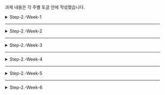과제 내용은 각 주별 토글 안에 작성했습니다.

<details>
<summary>Step-2.-Week-1</summary>
<div>
  
## 카카오 테크 캠퍼스 2단계 - FE - 1주차 클론 과제

<details>

<summary>과제 설명</summary>

<br/><br/>

## **과제명**

```
1. 쇼핑몰 웹사이트 탐색을 통한 페이지 구성
2. UI 컴포넌트의 명칭과 사용법 익히기
```

</br>

## **과제 설명**

✅**과제 1.**

```
쇼핑몰 웹사이트를 탐색해 어떠한 페이지 구성을 가지고 있는지 체크합니다.
대부분의 쇼핑몰은 다음의 페이지 구성을 가지고 있습니다.

- 메인 페이지
- 상품 검색 결과 페이지
- 개별 상품 상세 페이지
- 주문 목록 페이지
- 결제 페이지
- 결제 완료 페이지
- 장바구니 페이지
- ...

이와 같이 위의 서비스가 동작하는데 필수적인 페이지가 무엇이 있고, 해당 페이지에서 어떠한 기능이 구현되어야 하는지 작성하세요.
그리고 어떠한 디렉터리 구조로 프로젝트를 진행할지 작성해주세요. (README.md 파일에 작성)
```

```
README.md의 예시 형식입니다. 아래를 참고해 작성해주세요.
각 페이지마다 핵심 기능, 기능 상세 설명, 인터페이스 요구사항이 어떤 것이 있을지 고민해서 작성해주세요.

###예시

#페이지별 구성
1. 로그인 페이지
- 핵심 기능: 로그인 요청 및 사용자 로그인 정보 저장
- 기능 상세 설명: 이메일과 비밀번호를 이용해 로그인을 진행하고, 이에 대한 상태 처리를 합니다.
- 인터페이스 요구사항: 이메일 또는 비밀번호에 들어온 값이 적합하지 않은 경우 적절한 알림을 보냅니다.
-- ...

#디렉터리 구조
- public
- src
- components
- hooks
- routes
- styles
- dto
- ...
```

</br>

✅**과제 2.**

```
프론트 개발자가 다른 프론트 개발자와 소통 및 UI 디자이너와 소통하는데 필수적인 UI 컴포넌트의 명칭과 사용법을 익힙니다.
수업시간에 배운 컴포넌트의 명칭과 사용법 이외에 대표적인 UI 라이브러리 홈페이지를 조사해보면 수많은 컴포넌트가 어떤식으로 동작하는지 확인할 수 있습니다.
리액트 프로젝트를 생성하고, 토스트, 브래드크럼, 캐러셀, 라디오버튼, 토글버튼, 체크리스트를 UI 라이브러리가 아닌 자신만의 방식으로 스타일링하고 상태 관리를 적용해 코드를 작성하세요.
작성된 코드는 레퍼지토리에 업로드하여 멘토님에게 전달해주세요.
```

</br>

✅**과제 3.**

```
각 컴포넌트를 시현해 볼 수 있는 페이지를 만드세요.
하나의 페이지에 모든 컴포넌트를 둬도 좋고, 각 페이지별로 분리해도 괜찮습니다.
```

</br>

## **과제 상세 : 수강생들이 과제를 진행할 때, 유념해야할 것**

```
1. README.md 파일은 동료 개발자에게 프로젝트에 쉽게 랜딩하도록 돕는 중요한 소통 수단입니다.
해당 프로젝트에 대해 아무런 지식이 없는 동료들에게 설명하는 것처럼 쉽고, 간결하게 작성해주세요.

2. 좋은 개발자는 디자이너, 기획자, 마케터 등 여러 포지션에 있는 분들과 소통을 잘합니다.
UI 컴포넌트의 명칭과 이를 구현하는 능력은 필수적인 커뮤니케이션 스킬이자 필요사항이니 어떤 상황에서 해당 컴포넌트를 사용하면 좋을지 고민하며 코드를 작성해보세요.
```

</br>

## **코드리뷰 관련: PR시, 아래 내용을 포함하여 코멘트 남겨주세요.**

**1. PR 제목과 내용을 아래와 같이 작성 해주세요.**

> - PR 제목 : 부산대FE\_라이언\_1주차 과제

</br>
</details>

<style>
.container {
  display: grid;
  grid-template-columns: 3fr 1fr;
}
.infoTable { 
  display: flex;
}

</style>

# 페이지별 구성

<div class="container">
    <table class= "infoTable">
      <tr>
        <th> Page title</th>
        <td> 메인페이지 <td>
        <th> 분류 </th>
        <td>헤더</td>
      </tr>
      <tr>
        <th>Screen Path</th>
        <td colspan=4>Home> </td>
      </tr>
      <tr>
      <td colspan=5><img src =".src/assets/images/assetsRM/assignment1/메인페이지-헤더.png"/></td>
      </tr>
    </table>
    <table>
      <tr>
        <th colspan=2>Interaction</th>
      </tr>
      <tr>
        <td >1</td>
        <td>로그인 페이지로 이동</td>
      </tr>
      <tr>
        <td>2</td>
        <td>장바구니 패이지로 이동</td>
      </tr>
      <tr>
        <td>3</td>
        <td>주문현황, 주문내역 페이지로 이동</td>
      </tr>
      <tr>
        <td>4</td>
        <td>검색창을 띄운다</td>
      </tr>
      <tr>
        <td>5</td>
        <td>카테고리 팝업을 띄운다</td>
      </tr>
      <tr>
        <td>6</td>
        <td>프로모션, 라이브, 베스트, 프렌들리 페이지 이동</td>
      </tr>
      <tr>
        <td>7</td>
        <td>카카오 쇼핑 홈으로 이동</td>
      </tr>
      <tr>
        <td>8</td>
        <td>카카오 쇼핑 홈으로 이동</td>
      </tr>
      <tr>
        <td>9</td>
        <td>캐러셀 좌측 슬라이스</td>
      </tr>
      <tr>
        <td>10</td>
        <td>해당 광고 상품으로 이동</td>
      </tr>
      <tr>
        <td>11</td>
        <td>캐러셀 우측 슬라이스</td>
      </tr>
      <tr>
        <th colspan=2>Check Point</th>
      </tr>
      <tr>
        <td colspan=2>
        장바구니, 배송현황을 클릭시 로그인 정보를 가져와 로그인이 돼있지 않은 회원은 로그인 창으로 이동시킨다.
        </td>
      </tr>
    </table>
</div>

---

<div class="container">
    <table class= "infoTable">
      <tr>
        <th> Page title</th>
        <td> 메인페이지 <td>
        <th> 분류 </th>
        <td>검색, 카테고리</td>
      </tr>
      <tr>
        <th>Screen Path</th>
        <td colspan=4>Home> </td>
      </tr>
      <tr>
      <td colspan=5><img src =".src/assets/images/assetsRM/assignment1/메인페이지-헤더2.png"/></td>
      </tr>
    </table>
    <table>
      <tr>
        <th colspan=2>Interaction</th>
      </tr>
      <tr>
        <td >1</td>
        <td>상품 검색</td>
      </tr>
      <tr>
        <td>2</td>
        <td>스토어 탭으로 전환</td>
      </tr>
      <tr>
        <td>3</td>
        <td>검색 내역 삭제</td>
      </tr>
      <tr>
        <td>4</td>
        <td>해당 상품 페이지로 이동</td>
      </tr>
      <tr>
        <td>5</td>
        <td>현재 인기 키워드 나열</td>
      </tr>
      <tr>
        <td>6</td>
        <td>선택한 카테고리로 이동</td>
      </tr>
      <tr>
        <td>7</td>
        <td>선택한 상세 카테고리로 이동</td>
      </tr>
      <tr>
        <th colspan=2>Check Point</th>
      </tr>
      <tr>
        <td colspan=2>
        검색 내역이 없는 경우 검색 내역 대신 '최근 검색 내역이 없습니다'라는 문구를 띄운다.
        </td>
      </tr>
    </table>
</div>

---

<div class="container">
    <table class= "infoTable">
      <tr>
        <th> Page title</th>
        <td> 메인페이지 <td>
        <th> 분류 </th>
        <td>상품 목록</td>
      </tr>
      <tr>
        <th>Screen Path</th>
        <td colspan=4>Home> </td>
      </tr>
      <tr>
      <td colspan=5><img src =".src/assets/images/assetsRM/assignment1/메인페이지-상품.png"/></td>
      </tr>
    </table>
    <table>
      <tr>
        <th colspan=2>Interaction</th>
      </tr>
      <tr>
        <td >1</td>
        <td>해당 키워드 상품을 필터링해 보여준다.</td>
      </tr>
      <tr>
        <td>2</td>
        <td>상품 페이지로 이동</td>
      </tr>
      <tr>
        <td>3</td>
        <td>공유하기 팝업</td>
      </tr>
      <tr>
        <td>4</td>
        <td>즐겨찾기 상품 등록</td>
      </tr>
      <tr>
        <td>5</td>
        <td>상품 페이지로 이동</td>
      </tr>
      <tr>
        <td>6</td>
        <td>상품 페이지로 이동</td>
      </tr>
      <tr>
        <td>7</td>
        <td>페이지네이션 이동</td>
      </tr>
      <tr>
        <th colspan=2>Check Point</th>
      </tr>
      <tr>
        <td colspan=2>
        </td>
      </tr>
    </table>
</div>

---

<div class="container">
    <table class= "infoTable">
      <tr>
        <th> Page title</th>
        <td> 상품 페이지 <td>
        <th> 분류 </th>
        <td>헤더</td>
      </tr>
      <tr>
        <th>Screen Path</th>
        <td colspan=4>Home>상품 </td>
      </tr>
      <tr>
      <td colspan=5><img src =".src/assets/images/assetsRM/assignment1/상품페이지-헤더.png"/></td>
      </tr>
    </table>
    <table>
      <tr>
        <th colspan=2>Interaction</th>
      </tr>
      <tr>
        <td >1</td>
        <td>해당 스토어로 이동</td>
      </tr>
      <tr>
        <td>2</td>
        <td>스토어 프로파일로 이동</td>
      </tr>
      <tr>
        <td>3</td>
        <td>상품과 관련된 해당 페이지로 이동</td>
      </tr>
      <tr>
        <td>4</td>
        <td>스토어 상품 검색</td>
      </tr>
      <tr>
        <th colspan=2>Check Point</th>
      </tr>
      <tr>
        <td colspan=2>
        </td>
      </tr>
    </table>
</div>

---

<div class="container">
    <table class= "infoTable">
      <tr>
        <th> Page title</th>
        <td> 상품 페이지 <td>
        <th> 분류 </th>
        <td>상품 정보</td>
      </tr>
      <tr>
        <th>Screen Path</th>
        <td colspan=4>Home>상품 </td>
      </tr>
      <tr>
      <td colspan=5><img src =".src/assets/images/assetsRM/assignment1/상품페이지-상품정보.png"/></td>
      </tr>
    </table>
    <table>
      <tr>
        <th colspan=2>Interaction</th>
      </tr>
      <tr>
        <td >1</td>
        <td>상품 옵션 선택</td>
      </tr>
      <tr>
        <td>2</td>
        <td>즐겨찾기 등록</td>
      </tr>
      <tr>
        <td>3</td>
        <td>장바구니에 담기</td>
      </tr>
      <tr>
        <td>4</td>
        <td>구매 페이지 이동</td>
      </tr>
      <tr>
        <td>5</td>
        <td>상품 상세 이미지 변경</td>
      </tr>
      <tr>
        <td>6</td>
        <td>톡딜 안내 페이지 이동</td>
      </tr>
      <tr>
        <td>7</td>
        <td>상품 상세 정보 보기</td>
      </tr>
      <tr>
        <td>6</td>
        <td>상품 리뷰 보기</td>
      </tr>
      <tr>
        <td>6</td>
        <td>상품 문의 보기</td>
      </tr>
      <tr>
        <th colspan=2>Check Point</th>
      </tr>
      <tr>
        <td colspan=2>
        </td>
      </tr>
    </table>
</div>

---

<div class="container">
    <table class= "infoTable">
      <tr>
        <th> Page title</th>
        <td> 상품 페이지 <td>
        <th> 분류 </th>
        <td>리뷰</td>
      </tr>
      <tr>
        <th>Screen Path</th>
        <td colspan=4>Home>상품 </td>
      </tr>
      <tr>
      <td colspan=5><img src =".src/assets/images/assetsRM/assignment1/상품페이지-리뷰.png"/></td>
      </tr>
    </table>
    <table>
      <tr>
        <th colspan=2>Interaction</th>
      </tr>
      <tr>
        <td >1</td>
        <td>사진 리뷰 전체 보기 팝업</td>
      </tr>
      <tr>
        <td>2</td>
        <td>사진 리뷰 팝업</td>
      </tr>
      <tr>
        <td>3</td>
        <td>리뷰 유형 필터링</td>
      </tr>
      <tr>
        <td>4</td>
        <td>정렬 유형 선택</td>
      </tr>
      <tr>
        <td>5</td>
        <td>리뷰 신고 버튼</td>
      </tr>
      <tr>
        <td>6</td>
        <td>리뷰 공유 버튼</td>
      </tr>
      <tr>
        <td>7</td>
        <td>리뷰 추천 버튼</td>
      </tr>
      <tr>
        <td>8</td>
        <td>리뷰 펼치기</td>
      </tr>
      <tr>
        <th colspan=2>Check Point</th>
      </tr>
      <tr>
        <td colspan=2>
          로그인 된 사용자가 아닌 경우 신고하기와 리뷰 추천 기능에 대해 로그인이 우선되도록 한다.<br/><br/>
          리뷰의 기본 정렬 순서는 추천순으로 한다.<br/><br/>
          20자가 넘는 리뷰에 대해서 접어두기를 하고 더보기 선택시 내용 전체를 확인할 수 있도록 한다.
        </td>
      </tr>
    </table>
</div>

---

<div class="container">
    <table class= "infoTable">
      <tr>
        <th> Page title</th>
        <td> 상품 페이지 <td>
        <th> 분류 </th>
        <td>문의</td>
      </tr>
      <tr>
        <th>Screen Path</th>
        <td colspan=4>Home>상품 </td>
      </tr>
      <tr>
      <td colspan=5><img src =".src/assets/images/assetsRM/assignment1/상품페이지-문의.png"/></td>
      </tr>
    </table>
    <table>
      <tr>
        <th colspan=2>Interaction</th>
      </tr>
      <tr>
        <td >1</td>
        <td>문의글 작성 팝업</td>
      </tr>
      <tr>
        <td>2</td>
        <td>문의 종류 필터링</td>
      </tr>
      <tr>
        <td>3</td>
        <td>본인 문의글만 필터링한다.</td>
      </tr>
      <tr>
        <td>4</td>
        <td>문의글 펼쳐보기</td>
      </tr>
      <tr>
        <td>5</td>
        <td>문의글 신고하기</td>
      </tr>
      <tr>
        <td>6</td>
        <td>문의글 유형 선택 셀렉터</td>
      </tr>
      <tr>
        <td>7</td>
        <td>사진 추가</td>
      </tr>
      <tr>
        <td>8</td>
        <td>문의 내용 입력</td>
      </tr>
        <tr>
        <td>9</td>
        <td>문의글 비밀글 선택</td>
      </tr>
      <tr>
        <td>10</td>
        <td>문의글 프로필 사진/닉네임 공개 여부 선택</td>
      </tr>
      <tr>
        <td>11</td>
        <td>문의글 등록</td>
      </tr>
      <tr>
        <th colspan=2>Check Point</th>
      </tr>
      <tr>
        <td colspan=2>
          로그인 된 사용자가 아닌 경우 신고하기에 있어 로그인이 우선되도록 한다.<br/><br/>
          문의 유형이 미선택이거나 문의 내용 5자 이하일 때 문의글 등록 버튼을 비활성화 한다.<br/><br/>
          비밀 문의글은 작성 회원 본인과 해당 스토어 관리자만 열람 가능하도록 한다.
        </td>
      </tr>
    </table>
</div>

---

<div class="container">
    <table class= "infoTable">
      <tr>
        <th> Page title</th>
        <td> 로그인 페이지 <td>
        <th> 분류 </th>
        <td>-</td>
      </tr>
      <tr>
        <th>Screen Path</th>
        <td colspan=4>Home>로그인 </td>
      </tr>
      <tr>
      <td colspan=5><img src =".src/assets/images/assetsRM/assignment1/로그인페이지.png"/></td>
      </tr>
    </table>
    <table>
      <tr>
        <th colspan=2>Interaction</th>
      </tr>
      <tr>
        <td >1</td>
        <td>아이디/이메일/전화번호 작성</td>
      </tr>
      <tr>
        <td>2</td>
        <td>비밀번호 작성</td>
      </tr>
      <tr>
        <td>3</td>
        <td>로그인 상태 유지여부 선택</td>
      </tr>
      <tr>
        <td>4</td>
        <td>로그인 버튼</td>
      </tr>
      <tr>
        <td>5</td>
        <td>QR코드 로그인 페이지 이동</td>
      </tr>
      <tr>
        <td>6</td>
        <td>회원가입 페이지 이동</td>
      </tr>
      <tr>
        <td>7</td>
        <td>계정 찾기 페이지 이동</td>
      </tr>
      <tr>
        <td>8</td>
        <td>비밀번호 찾기 페이지 이동</td>
      </tr>
      <tr>
        <th colspan=2>Check Point</th>
      </tr>
      <tr>
        <td colspan=2>
          아이디 작성 폼 선택시 'TIP 카카오메일이 있다면 메일 아이디만 입력해 보세요.' helper 텍스트 출력<br/><br/>
          일치하는 카카오 계정 존재하지 않을 시 로그인 버튼 상단에 '카카오계정을 정확하게 입력해 주세요.' 문구 출력<br/><br/>
          카카오 계정과 비밀번호 일치하지 않을 시 로그인 버튼 상단에 '카카오계정 혹은 비밀번호가 일치하지 않습니다. 입력한 내용을 다시 확인해 주세요.' 문구 출력
        </td>
      </tr>
    </table>
</div>

---

<div class="container">
    <table class= "infoTable">
      <tr>
        <th> Page title</th>
        <td> 장바구니 페이지 <td>
        <th> 분류 </th>
        <td>-</td>
      </tr>
      <tr>
        <th>Screen Path</th>
        <td colspan=4>Home>장바구니 </td>
      </tr>
      <tr>
      <td colspan=5><img src =".src/assets/images/assetsRM/assignment1/장바구니페이지.png"/></td>
      </tr>
    </table>
    <table>
      <tr>
        <th colspan=2>Interaction</th>
      </tr>
      <tr>
        <td >1</td>
        <td>장바구니 전체 아이템 선택/선택해제</td>
      </tr>
      <tr>
        <td>2</td>
        <td>선택 아이템 삭제</td>
      </tr>
      <tr>
        <td>3</td>
        <td>해당 스토어 상품 전체 선택/선택 해제</td>
      </tr>
      <tr>
        <td>4</td>
        <td>상품 선택/선택 해제</td>
      </tr>
      <tr>
        <td>5</td>
        <td>상품 수량 더하기/빼기</td>
      </tr>
      <tr>
        <td>6</td>
        <td>주문 금액 상세 펼치기/접기</td>
      </tr>
      <tr>
        <td>7</td>
        <td>선택 상품 주문</td>
      </tr>
      <tr>
        <th colspan=2>Check Point</th>
      </tr>
      <tr>
        <td colspan=2>
        </td>
      </tr>
    </table>
</div>

---

<div class="container">
    <table class= "infoTable">
      <tr>
        <th> Page title</th>
        <td> 검색 페이지 <td>
        <th> 분류 </th>
        <td>-</td>
      </tr>
      <tr>
        <th>Screen Path</th>
        <td colspan=4>Home>검색 </td>
      </tr>
      <tr>
      <td colspan=5><img src =".src/assets/images/assetsRM/assignment1/검색페이지.png"/></td>
      </tr>
    </table>
    <table>
      <tr>
        <th colspan=2>Interaction</th>
      </tr>
      <tr>
        <td >1</td>
        <td>검색어 작성</td>
      </tr>
      <tr>
        <td>2</td>
        <td>검색어 삭제</td>
      </tr>
      <tr>
        <td>3</td>
        <td>선택한 연관 키워드 검색 페이지로 이동</td>
      </tr>
      <tr>
        <td>4</td>
        <td>상품 필터 선택</td>
      </tr>
      <tr>
        <td>5</td>
        <td>상품 정렬 기준 선택</td>
      </tr>
      <tr>
        <td>6</td>
        <td>상품 페이지로 이동</td>
      </tr>
      <tr>
        <td>7</td>
        <td>찜한 상품으로 등록</td>
      </tr>
      <tr>
        <th colspan=2>Check Point</th>
      </tr>
      <tr>
        <td colspan=2>
        검색된 상품이 없는 경우 상품 목록 대신 '검색결과가 없습니다'문구와 이전 페이지로 이동 버튼 출력<br/><br/>
        상품 필터는 중복 적용 가능하도록 한다.
        </td>
      </tr>
    </table>
</div>

</br>

# 디렉터리 구조

- `public`
- `src`
  - `components`: 공통 컴포넌트
  - `pages`: 페이지별 코드
  - `styles`: css 코드

</details>

---

<details>
<summary>Step-2.-Week-2</summary>
<div>

## 카카오 테크 캠퍼스 2단계 - FE - 2주차 클론 과제

</br>

## **과제명**

```
1. 코드 디자인 패턴과 상태 관리
```

</br>

## **과제 설명**

✅**과제 1. 아토믹 컴포넌트 디자인 패턴 사용**

```
- 회원가입, 로그인 페이지 개발에 필요한 컴포넌트를 아토믹 디자인 패턴을 사용해 작성하세요.
- 작성한 컴포넌트는 사용의 편의성을 위해 Props에 적절한 주석을 달아주세요.
```

</br>

✅**과제 2. 회원 가입, 로그인 페이지 개발**

```
- 백엔드 API 문서를 참고하여 회원가입, 로그인 페이지를 개발하세요.
- 각 페이지에는 적합한 값이 입력되도록 하고, 적절하지 않은 값이 들어온 경우 API 요청을 보내기 전에 프론트에서 에러 캐칭을 해주세요.
- 회원가입, 로그인 후에는 메인 페이지로 리다이렉트하세요.
- API 응답 과정에서 로그인이 실패하는 경우, 회원가입이 실패한 경우에 대해서 에러 캐칭도 적용해야 합니다.
```

</br>

✅**과제 3. 상태관리 모듈 적용**

```
- 로그인 후에 사용자의 정보를 상태관리 모듈을 하나 선정해 저장하고 불러올 수 있도록 코드를 작성하세요.
- 사용자가 로그인 상태일 때는 GNB 영역에 로그인 버튼이 보이면 안됩니다.
- 로그아웃시 상태를 초기화하세요.
- 새로고침 시에도 상태를 잃지 않고 유지해야 합니다.
- 일정한 시간이 지나면 로그인 유지가 끝나도록 설정하세요.(예: 1일)
```

</br>

## **과제 상세 : 수강생들이 과제를 진행할 때, 유념해야할 것**

```
1. 아토믹 컴포넌트를 작성할 때 Atoms, Molecules에 반드시 특정한 컴포넌트가 들어갈 필요는 없습니다. 개발자의 주관이 들어갈 수 있는 부분이니 적절한 뎁스로 나누어보세요.

2. API 요청을 보내고, 응답 받을 때 성공 케이스만 생각해 코드를 작성하는 경우가 많습니다. 숨은 에러 케이스는 없을지 한 번 더 고민해보세요.

3. 상태 관리 모듈은 자신이 써보고 싶은 어떤 모듈이던 상관 없습니다. 모듈을 사용해보면서 모듈에 들어가는 미들웨어나 툴도 사용해보세요.
```

</br>

## **코드리뷰 관련: PR시, 아래 내용을 포함하여 코멘트 남겨주세요.**

**1. PR 제목과 내용을 아래와 같이 작성 해주세요.**

> - PR 제목 : 부산대FE\_라이언\_2주차 과제

</br>

**2. PR 내용 :**

> - 코드 작성하면서 어려웠던 점
> - 코드 리뷰 시, 멘토님이 중점적으로 리뷰해줬으면 하는 부분

</div>
</details>

---

<details>
<summary>Step-2.-Week-3</summary>
<div>

## 카카오 테크 캠퍼스 2단계 - FE - 3주차 클론 과제

</br>

## **과제명**

```
1. 비동기 통신 활용과 레이아웃
```

</br>

## **과제 설명**

✅**과제 1. 상품 목록 페이지 개발**

```
- 백엔드 API 문서를 참고하여 상품 목록 페이지를 개발하세요.
- 페이지네이션을 이용해 페이지 값을 증가시켜가며 조회될 수 있도록 코드를 작성해주세요.
- 데이터 로딩 과정에 로더를 구현하세요.
- 데이터 불러오기를 할 때 react-query를 사용해보세요.
```

</br>

✅**과제 2. 스켈레톤과 로더**

```
- 컴포넌트에 props를 전달해 데이터 로딩 중 스켈레톤 또는 로더가 적용될 수 있도록 코드를 작성해보세요.
- 상품 목록 카드에 스켈레톤을 적용하세요.
- 페이지 전체에 대한 로딩이 진행될 때는 글로벌 로더를 적용해보세요.(적절한 모듈을 찾아 적용해도 좋습니다.)
```

</br>

✅**과제 3. 백엔드 상태 코드 반응**

```
- API 응답에 대해 전처리 하는 코드를 작성해보세요.
- 200, 300, 400, 500번 대의 상태 코드별 에러 캐칭이 필요한 경우라면 해당 함수에서 먼저 실행되도록 코드를 작성합니다.
- react-query에서 전처리하는 방식이 있다면 해당 방식을 적용하거나 또는 별도의 함수나 클래스를 만들어 관리를 시도해보면 됩니다.
```

</br>

## **과제 상세 : 수강생들이 과제를 진행할 때, 유념해야할 것**

```
1. 스켈레톤과 로더를 바텀부터 만들기보단 Codepen 등을 참고해 구현하고, Props를 통한 실제 적용에 집중해주세요.
2. 과제 3번을 해결할 때 Facade pattern을 참고해보세요.
3. 과제 1번을 해결할 때 react-query를 사용해보되 전체 프로젝트에 react-query를 적용할 필요는 없습니다. 하나 이상의 API 요청에 적용해보세요.
```

</br>

## **코드리뷰 관련: PR시, 아래 내용을 포함하여 코멘트 남겨주세요.**

**1. PR 제목과 내용을 아래와 같이 작성 해주세요.**

> - PR 제목 : 부산대FE\_라이언\_3주차 과제

</br>

**2. PR 내용 :**

> - 코드 작성하면서 어려웠던 점
> - 코드 리뷰 시, 멘토님이 중점적으로 리뷰해줬으면 하는 부분

</div>
</details>

---

<details>
<summary>Step-2.-Week-4</summary>
<div>
  
## 카카오 테크 캠퍼스 2단계 - FE - 4주차 클론 과제
</br>

## **과제명**

```
상세 페이지 개발과 라이브러리
```

</br>

## **과제 설명**

✅**과제 1. 상품 상세 페이지 개발**

```
- 백엔드 API 문서를 참고하여 상품 상세 페이지를 개발하세요.
- 한 개의 UI 라이브러리를 선정해 사용해보세요.
- 적절하지 않은 상품 ID 값이 들어오거나 찾을 수 없는 상품일 때 404 페이지 또는 "상품을 찾을 수 없습니다."라는 메시지가 있는 페이지로 이동될 수 있도록 코드를 작성하세요.
- 데이터 로딩이 완료될 때까지 로더를 적용하세요.
- '장바구니 담기' 버튼과 '구매' 버튼을 나누어 배치하세요.
```

</br>

✅**과제 2. 장바구니 페이지 개발**

```
- 백엔드 API 문서를 참고하여 장바구니 페이지를 개발하세요.
- 담아둔 상품에 대해 조회, 수량 변경, 항목 삭제가 구현되어야 합니다.
- '결제하기' 버튼을 만들고, 클릭시 결제 페이지로 이동될 수 있도록 개발하세요.
- 다른 모든 페이지와 마찬가지로 비동기 데이터 요청이 발생하니 로더 또는 스켈레톤을 통해 장바구니 목록을 불러올 때 로딩 상태를 표시하세요.
```

</br>

## **과제 상세 : 수강생들이 과제를 진행할 때, 유념해야할 것**

```
1. UI 라이브러리를 사용할 때 모든 구성요소에 UI 라이브러리의 규칙을 적용할 필요는 없습니다. UI 라이브러리의 사용법을 익히고, 하나 이상의 컴포넌트에 적용해봅니다.
```

</br>

## **코드리뷰 관련: PR시, 아래 내용을 포함하여 코멘트 남겨주세요.**

**1. PR 제목과 내용을 아래와 같이 작성 해주세요.**

> - PR 제목 : 부산대FE\_라이언\_4주차 과제

</br>

**2. PR 내용 :**

> - 코드 작성하면서 어려웠던 점
> - 코드 리뷰 시, 멘토님이 중점적으로 리뷰해줬으면 하는 부분

</div>
</details>

---

<details>
<summary>Step-2.-Week-5</summary>
<div>

## 카카오 테크 캠퍼스 2단계 - FE - 5주차 클론 과제

</br>

## **과제명**

```
주문 결제 개발
```

</br>

## **과제 설명**

✅**과제 1. 주문 결제 페이지 개발**

```
- 백엔드 API 문서를 참고하여 주문 결제 페이지를 개발하세요.
- 결제 페이지에서는 결제 전 결제 상세 정보에 대한 데이터를 조회하고, 결제를 확정하는 기능 2가지에 중점을 둡니다.
```

</br>

✅**과제 2. 테스트 결제**

```
- 한 개의 PG 서비스 또는 PG 서비스를 돕는 서드파티 앱을 사용해 개발합니다.
- 테스트 환경에서 결제를 성공해야 합니다.
- 결제가 실패하는 경우(잔고 부족, 결제 정보 불일치 등)에 대해 에러 캐칭을 적용하세요.
- 다양한 에러 상황에 대해 주석으로 에러 상황과 대응 방식을 설명해주세요.
```

</br>

## **과제 상세 : 수강생들이 과제를 진행할 때, 유념해야할 것**

```
1. 결제를 구현할 때 새로운 모듈을 학습하는데 있어서 생각보다 시간 소요가 클 것입니다. 또한 몇몇의 PG사에서 제공하는 SDK의 경우 리액트와 호환성이 나쁜 경우도 있습니다.
2. 테스트 결제시에 실제 비용이 나가는 것처럼 보이는 경우도 있습니다. PG사마다 정책이 다르지만 대부분 테스트 금액은 1일 이내로 환급받는 구조입니다.
3. 결제시에는 생각보다 많은 데이터를 하나의 페이로드에 담아 전달해야 합니다. 이 과정에서 데이터가 적절하지 않은 값이 들어갈 가능성이 높고, 코드가 복잡해질 수 있습니다. 기능 단위를 나누어 함수형 프로그래밍을 시도해보는게 도움이 될 수 있습니다.
```

</br>

## **코드리뷰 관련: PR시, 아래 내용을 포함하여 코멘트 남겨주세요.**

**1. PR 제목과 내용을 아래와 같이 작성 해주세요.**

> - PR 제목 : 부산대FE\_라이언\_5주차 과제

</br>

**2. PR 내용 :**

> - 코드 작성하면서 어려웠던 점
> - 코드 리뷰 시, 멘토님이 중점적으로 리뷰해줬으면 하는 부분

</div>
</details>

---

<details>
<summary>Step-2.-Week-6</summary>
<div>

## 카카오 테크 캠퍼스 2단계 - FE - 6주차 클론 과제

</br>

## **과제명**

```
프로젝트 마무리
```

</br>

## **과제 설명**

✅**과제 1. 배포**

```
- Netlify를 통해 배포를 진행합니다.
- 계정을 생성하고 자신의 레포지토리를 연결해 배포합니다.
- 배포 레벨에서 사용될 환경 변수는 인스턴스에 적용되도록 직접 설정해줍니다.
- 배포에 사용될 브랜치는 개발 브랜치와 꼭 분리합니다.
```

</br>

✅**과제 2. 프로젝트 마무리**

```
- 모든 핵심 기능이 정상 작동되도록 숨은 버그와 기능을 점검합니다.
- 특정한 파일이 너무 크다면, 코드 내의 함수를 다른 파일로 옮겨 import / export 하는 등 코드 리펙터링을 진행합니다.
- 개발 환경과 배포 환경 모두 버그가 없는지 체크합니다.
```

</br>

✅**과제 3. README.md 정리**

```
- 배포한 환경에 대해 구체적인 설명을 남겨주세요.
- 포함될 내용은 배포 순서, 배포에 영향 받는 브랜치, 배포시 주의 사항, 배포 환경 등 다른 개발자가 해당 프로젝트를 인수인계 받았을 때 문제가 없도록 꼼꼼히 작성합니다.
```

</br>

## **과제 상세 : 수강생들이 과제를 진행할 때, 유념해야할 것**

```
1. 많은 서비스가 개발 레벨에서는 잘 작동하다가도 배포 단계에서 에러를 만나는 경우가 많습니다. 배포 후에 기능을 하나하나 점검해보고, 여러 환경에서 시도해보세요.

2. 배포된 환경을 하나의 브라우저에서만 테스트하지 말고, 최대한 다양한 디바이스와 브라우저에서 테스트해보세요. 삼성 브라우저, 아이폰 사파리, 데스크탑이라면 크롬, 사파리, 파이어폭스 등으로 테스트해보세요.

3. 코드를 시간이 지나서 보면 어떤 목적으로, 왜 만들었는지 알아보기 힘든 경우가 많습니다. 기본적인 내용이라 생각한 부분도 주석을 달아주세요.
```

</br>

## **코드리뷰 관련: PR시, 아래 내용을 포함하여 코멘트 남겨주세요.**

**1. PR 제목과 내용을 아래와 같이 작성 해주세요.**

> - PR 제목 : 부산대FE\_라이언\_6주차 과제

</br>

**2. PR 내용 :**

> - 코드 작성하면서 어려웠던 점
> - 코드 리뷰 시, 멘토님이 중점적으로 리뷰해줬으면 하는 부분

</div>
</details>
